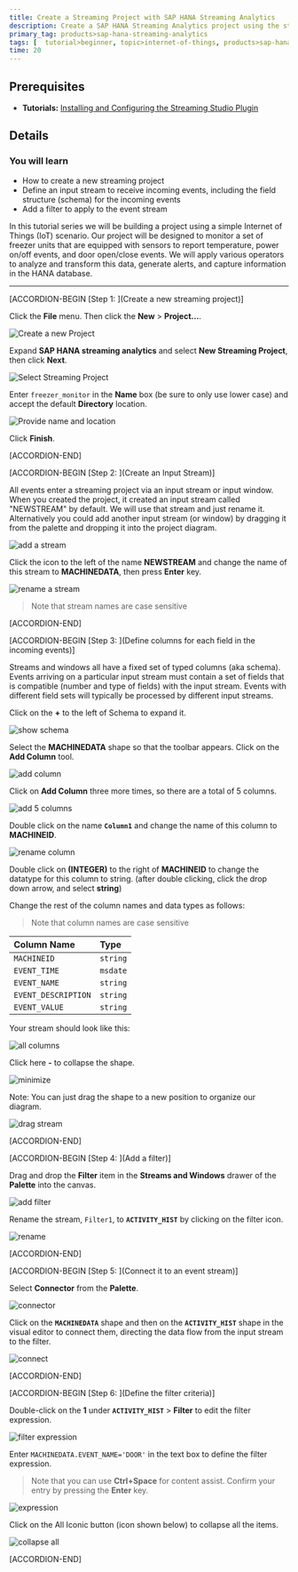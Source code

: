 ```yaml
---
title: Create a Streaming Project with SAP HANA Streaming Analytics
description: Create a SAP HANA Streaming Analytics project using the streaming plug-in for Eclipse.
primary_tag: products>sap-hana-streaming-analytics
tags: [  tutorial>beginner, topic>internet-of-things, products>sap-hana-streaming-analytics, products>sap-hana\,-express-edition   ]
time: 20
---
```


## Prerequisites  
 - **Tutorials:** [Installing and Configuring the Streaming Studio Plugin](https://www.sap.com/developer/tutorials/hxe-ua-streaming-plugin.html)

## Details
### You will learn  
 - How to create a new streaming project
 - Define an input stream to receive incoming events, including the field structure (schema) for the incoming events
 - Add a filter to apply to the event stream

 In this tutorial series we will be building a project using a simple Internet of Things (IoT) scenario.  Our project will be designed to monitor a set of freezer units that are equipped with sensors to report temperature, power on/off events, and door open/close events. We will apply various operators to analyze and transform this data, generate alerts, and capture information in the HANA database.

---

[ACCORDION-BEGIN [Step 1: ](Create a new streaming project)]

Click the **File** menu. Then click the **New** > **Project...**.

![Create a new Project](1-create-a-new-project.png)

Expand **SAP HANA streaming analytics** and select **New Streaming Project**, then click **Next**.

![Select Streaming Project](2-select-streaming-project-02.png)

Enter `freezer_monitor` in the **Name** box (be sure to only use lower case) and accept the default **Directory** location.

![Provide name and location](3-project-name.png)

Click **Finish**.


[ACCORDION-END]

[ACCORDION-BEGIN [Step 2: ](Create an Input Stream)]

All events enter a streaming project via an input stream or input window. When you created the project, it created an input stream called "NEWSTREAM" by default. We will use that stream and just rename it.  Alternatively you could add another input stream (or window) by dragging it from the palette and dropping it into the project diagram.

![add a stream](1-add-a-stream.png)

Click the icon to the left of the name **NEWSTREAM** and change the name of this stream to **MACHINEDATA**, then press **Enter** key.

![rename a stream](2-rename-a-stream.png)

> Note that stream names are case sensitive


[ACCORDION-END]

[ACCORDION-BEGIN [Step 3: ](Define columns for each field in the incoming events)]

Streams and windows all have a fixed set of typed columns (aka schema). Events arriving on a particular input stream must contain a set of fields that is compatible (number and type of fields) with the input stream.  Events with different field sets will typically be processed by different input streams.

Click on the **+** to the left of Schema to expand it.

![show schema](3-show-schema.png)

Select the **MACHINEDATA** shape so that the toolbar appears. Click on the **Add Column** tool.

![add column](4-add-column.png)

Click on **Add Column** three more times, so there are a total of 5 columns.

![add 5 columns](5-add-5-columns.png)

Double click on the name **`Column1`** and change the name of this column to **MACHINEID**.

![rename column](6-rename-column.png)

Double click on **(INTEGER)** to the right of **MACHINEID** to change the datatype for this column to string. (after double clicking, click the drop down arrow, and select **string**)

Change the rest of the column names and data types as follows:

> Note that column names are case sensitive

Column Name         | Type
:----------------   | :----------------
`MACHINEID`         | `string`
`EVENT_TIME`        | `msdate`
`EVENT_NAME`        | `string`
`EVENT_DESCRIPTION` | `string`
`EVENT_VALUE`       | `string`

Your stream should look like this:

![all columns](8-all-columns.png)

Click here **-**  to collapse the shape.

![minimize](9-minimize.png)

Note: You can just drag the shape to a new position to organize our diagram.

![drag stream](10-drag-stream.png)


[ACCORDION-END]

[ACCORDION-BEGIN [Step 4: ](Add a filter)]

Drag and drop the **Filter** item in the **Streams and Windows** drawer of the **Palette** into the canvas.

![add filter](1-add-filter-02.png)

Rename the stream, `Filter1`, to **`ACTIVITY_HIST`** by clicking on the filter icon.

![rename](2-rename-filter.png)


[ACCORDION-END]

[ACCORDION-BEGIN [Step 5: ](Connect it to an event stream)]

Select **Connector** from the **Palette**.

![connector](3-add-connector.png)

Click on the **`MACHINEDATA`** shape and then on the **`ACTIVITY_HIST`** shape in the visual editor to connect them, directing the data flow from the input stream to the filter.

![connect](4-connect-parts.png)


[ACCORDION-END]

[ACCORDION-BEGIN [Step 6: ](Define the filter criteria)]

Double-click on the **1** under **`ACTIVITY_HIST`** > **Filter** to edit the filter expression.

![filter expression](5-filter-expression.png)

Enter `MACHINEDATA.EVENT_NAME='DOOR'` in the text box to define the filter expression.

> Note that you can use **Ctrl+Space** for content assist. Confirm your entry by pressing the **Enter** key.

![expression](6-expression.png)

Click on the All Iconic button (icon shown below) to collapse all the items.

![collapse all](7-collapse.png)


[ACCORDION-END]
